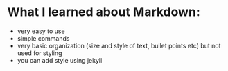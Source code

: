 # What I learned about Markdown:
- very easy to use
- simple commands
- very basic organization (size and style of text, bullet points etc) but not used for styling
- you can add style using jekyll

